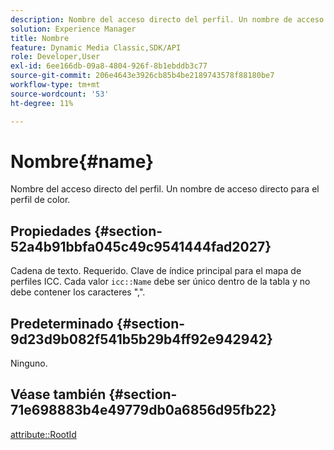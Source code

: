 ```yaml
---
description: Nombre del acceso directo del perfil. Un nombre de acceso directo para el perfil de color.
solution: Experience Manager
title: Nombre
feature: Dynamic Media Classic,SDK/API
role: Developer,User
exl-id: 6ee166db-09a8-4804-926f-8b1ebddb3c77
source-git-commit: 206e4643e3926cb85b4be2189743578f88180be7
workflow-type: tm+mt
source-wordcount: '53'
ht-degree: 11%

---
```


# Nombre{#name}

Nombre del acceso directo del perfil. Un nombre de acceso directo para el perfil de color.

## Propiedades {#section-52a4b91bbfa045c49c9541444fad2027}

Cadena de texto. Requerido. Clave de índice principal para el mapa de perfiles ICC. Cada valor `icc::Name` debe ser único dentro de la tabla y no debe contener los caracteres &quot;,&quot;.

## Predeterminado {#section-9d23d9b082f541b5b29b4ff92e942942}

Ninguno.

## Véase también {#section-71e698883b4e49779db0a6856d95fb22}

[attribute::RootId](../../../../../ir-api/material-cat/image-rendering-api-ref/c-ir-material-catalog/c-ir-attributes-reference/r-ir-rootid.md#reference-54b42b7125824be593378c1accb70d5a)
